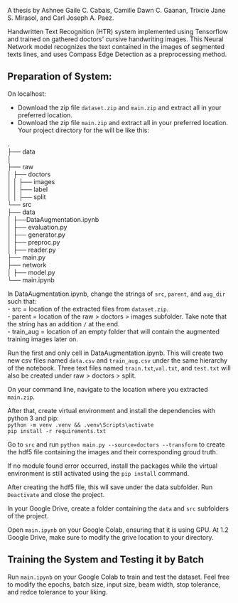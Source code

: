 A thesis by Ashnee Gaile C. Cabais, Camille Dawn C. Gaanan, Trixcie Jane S. Mirasol, and Carl Joseph A. Paez.

Handwritten Text Recognition (HTR) system implemented using Tensorflow and trained on gathered doctors' cursive handwriting images. This Neural Network model recognizes the text contained in the images of segmented texts lines, and uses Compass Edge Detection as a preprocessing method.

## Preparation of System:
On localhost:
- Download the zip file `dataset.zip` and `main.zip` and extract all in your preferred location. 
- Download the zip file `main.zip` and extract all in your preferred location. Your project directory for the will be like this:
  
.  
├── data  
│  
├── raw  
│   ├── doctors  
│   │   ├── images  
│   │   ├── label  
│   │   ├── split  
└── src  
    ├── data  
    │   ├──DataAugmentation.ipynb  
    │   ├── evaluation.py  
    │   ├── generator.py  
    │   ├── preproc.py   
    │   ├── reader.py  
    ├── main.py   
    ├── network  
    │   ├── model.py  
    └── main.ipynb  

In DataAugmentation.ipynb, change the strings of `src`, `parent`, and `aug_dir` such that:  
    - src = location of the extracted files from `dataset.zip`.  
    - parent = location of the raw > doctors > images subfolder. Take note that the string has an addition `/` at the end.  
    - train_aug = location of an empty folder that will contain the augmented training images later on.  

Run the first and only cell in DataAugmentation.ipynb. This will create two new csv files named `data.csv` and `train_aug.csv` under the  same hierarchy of the notebook. Three text files named `train.txt`,`val.txt`, and `test.txt` will also be created under raw > doctors > split.

On your command line, navigate to the location where you extracted `main.zip`. 

After that, create virtual environment and install the dependencies with python 3 and pip:  
`python -m venv .venv && .venv\Scripts\activate`  
`pip install -r requirements.txt`  

Go to `src` and run `python main.py --source=doctors --transform` to create the hdf5 file containing the images and their corresponding groud truth.

If no module found error occurred, install the packages while the virtual environment is still activated using the `pip install` command.

After creating the hdf5 file, this wll save under the data subfolder. Run `Deactivate` and close the project.

In your Google Drive, create a folder containing the `data` and `src` subfolders of the project.

Open `main.ipynb` on your Google Colab, ensuring that it is using GPU. At 1.2 Google Drive, make sure to modify the grive location to your directory.  

## Training the System and Testing it by Batch
Run `main.ipynb` on your Google Colab to train and test the dataset. Feel free to modify the epochs, batch size, input size, beam width, stop tolerance, and redce tolerance to your liking.
